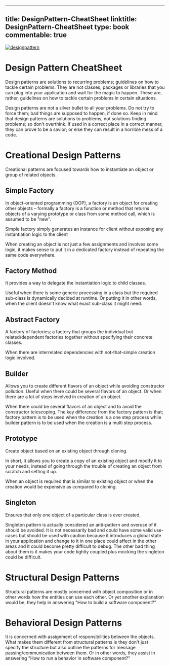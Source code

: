 
---
title: DesignPattern-CheatSheet
linktitle: DesignPattern-CheatSheet
type: book
commentable: true
---

[
![designpattern](https://user-images.githubusercontent.com/5803001/36413335-ddd675f0-1658-11e8-9326-4f4eb7aace4e.png)
](https://www.processon.com/view/link/5a8bd7f3e4b064e9ddc6783e)

# Design Pattern CheatSheet

Design patterns are solutions to recurring problems; guidelines on how to tackle certain problems. They are not classes, packages or libraries that you can plug into your application and wait for the magic to happen. These are, rather, guidelines on how to tackle certain problems in certain situations.

Design patterns are not a silver bullet to all your problems.
Do not try to force them; bad things are supposed to happen, if done so.
Keep in mind that design patterns are solutions to problems, not solutions finding problems; so don't overthink.
If used in a correct place in a correct manner, they can prove to be a savior; or else they can result in a horrible mess of a code.

# Creational Design Patterns

Creational patterns are focused towards how to instantiate an object or group of related objects.

## Simple Factory

In object-oriented programming (OOP), a factory is an object for creating other objects – formally a factory is a function or method that returns objects of a varying prototype or class from some method call, which is assumed to be "new".

Simple factory simply generates an instance for client without exposing any instantiation logic to the client

When creating an object is not just a few assignments and involves some logic, it makes sense to put it in a dedicated factory instead of repeating the same code everywhere.

## Factory Method

It provides a way to delegate the instantiation logic to child classes.

Useful when there is some generic processing in a class but the required sub-class is dynamically decided at runtime. Or putting it in other words, when the client doesn't know what exact sub-class it might need.

## Abstract Factory

A factory of factories; a factory that groups the individual but related/dependent factories together without specifying their concrete classes.

When there are interrelated dependencies with not-that-simple creation logic involved.

## Builder

Allows you to create different flavors of an object while avoiding constructor pollution. Useful when there could be several flavors of an object. Or when there are a lot of steps involved in creation of an object.

When there could be several flavors of an object and to avoid the constructor telescoping. The key difference from the factory pattern is that; factory pattern is to be used when the creation is a one step process while builder pattern is to be used when the creation is a multi step process.

## Prototype

Create object based on an existing object through cloning.

In short, it allows you to create a copy of an existing object and modify it to your needs, instead of going through the trouble of creating an object from scratch and setting it up.

When an object is required that is similar to existing object or when the creation would be expensive as compared to cloning.

## Singleton

Ensures that only one object of a particular class is ever created.

Singleton pattern is actually considered an anti-pattern and overuse of it should be avoided. It is not necessarily bad and could have some valid use-cases but should be used with caution because it introduces a global state in your application and change to it in one place could affect in the other areas and it could become pretty difficult to debug. The other bad thing about them is it makes your code tightly coupled plus mocking the singleton could be difficult.

# Structural Design Patterns

Structural patterns are mostly concerned with object composition or in other words how the entities can use each other. Or yet another explanation would be, they help in answering "How to build a software component?"

# Behavioral Design Patterns

It is concerned with assignment of responsibilities between the objects. What makes them different from structural patterns is they don't just specify the structure but also outline the patterns for message passing/communication between them. Or in other words, they assist in answering "How to run a behavior in software component?"

    